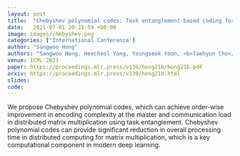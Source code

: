 ```yaml
---
layout: post
title:  "Chebyshev polynomial codes: Task entanglement-based coding for distributed matrix multiplication"
date:   2021-07-01 20:21:59 +00:00
image: images/chebyshev.png
categories: ['International Conference']
author: "Sangwoo Hong"
authors: "Sangwoo Hong, Heecheol Yang, Youngseok Yoon, <b>Taehyun Cho</b>, Jungwoo Lee"
venue: ICML 2021
paper: https://proceedings.mlr.press/v139/hong21b/hong21b.pdf
arxiv: https://proceedings.mlr.press/v139/hong21b.html
slides: 
code: 
---
```

We propose Chebyshev polynomial codes, which can achieve order-wise improvement in encoding complexity at the master and communication load in distributed matrix multiplication using task entanglement.
Chebyshev polynomial codes can provide significant reduction in overall processing time in distributed computing for matrix multiplication, which is a key computational component in modern deep learning.
